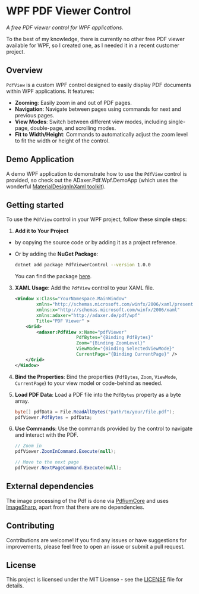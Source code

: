 # WPF PDF Viewer Control

_A free PDF viewer control for WPF applications._ 

To the best of my knowledge, there is currently no other free PDF viewer available for WPF, so I created one, as I needed it in a recent customer project.

## Overview

`PdfView` is a custom WPF control designed to easily display PDF documents within WPF applications. It features:

- **Zooming**: Easily zoom in and out of PDF pages.
- **Navigation**: Navigate between pages using commands for next and previous pages.
- **View Modes**: Switch between different view modes, including single-page, double-page, and scrolling modes.
- **Fit to Width/Height**: Commands to automatically adjust the zoom level to fit the width or height of the control.

## Demo Application

A demo WPF application to demonstrate how to use the `PdfView` control is provided, so check out the ADaxer.Pdf.Wpf.DemoApp (which uses the wonderful [MaterialDesignInXaml toolkit](https://github.com/MaterialDesignInXAML/MaterialDesignInXamlToolkit)).

## Getting started

To use the `PdfView` control in your WPF project, follow these simple steps:

1. **Add it to Your Project** 
- by copying the source code or by adding it as a project reference.

- Or by adding the **NuGet Package**:

   ```sh
   dotnet add package PdfViewerControl --version 1.0.0
   ```

   You can find the package [here](https://www.nuget.org/packages/PdfViewerControl).

3. **XAML Usage**: Add the `PdfView` control to your XAML file.

   ```xml
   <Window x:Class="YourNamespace.MainWindow"
           xmlns="http://schemas.microsoft.com/winfx/2006/xaml/presentation"
           xmlns:x="http://schemas.microsoft.com/winfx/2006/xaml"
           xmlns:adaxer="http://adaxer.de/pdf/wpf"
           Title="PDF Viewer" >
       <Grid>
           <adaxer:PdfView x:Name="pdfViewer"
                          PdfBytes="{Binding PdfBytes}"
                          Zoom="{Binding ZoomLevel}"
                          ViewMode="{Binding SelectedViewMode}"
                          CurrentPage="{Binding CurrentPage}" />
       </Grid>
   </Window>
   ```

4. **Bind the Properties**: Bind the properties (`PdfBytes`, `Zoom`, `ViewMode`, `CurrentPage`) to your view model or code-behind as needed.

5. **Load PDF Data**: Load a PDF file into the `PdfBytes` property as a byte array.

   ```csharp
   byte[] pdfData = File.ReadAllBytes("path/to/your/file.pdf");
   pdfViewer.PdfBytes = pdfData;
   ```

6. **Use Commands**: Use the commands provided by the control to navigate and interact with the PDF.

   ```csharp
   // Zoom in
   pdfViewer.ZoomInCommand.Execute(null);

   // Move to the next page
   pdfViewer.NextPageCommand.Execute(null);
   ```

## External dependencies
The image processing of the Pdf is done via [PdfiumCore](https://github.com/Dtronix/PDFiumCore) and uses [ImageSharp](https://github.com/SixLabors/ImageSharp), apart from that there are no dependencies.

## Contributing

Contributions are welcome! If you find any issues or have suggestions for improvements, please feel free to open an issue or submit a pull request.

## License

This project is licensed under the MIT License - see the [LICENSE](LICENSE) file for details.
